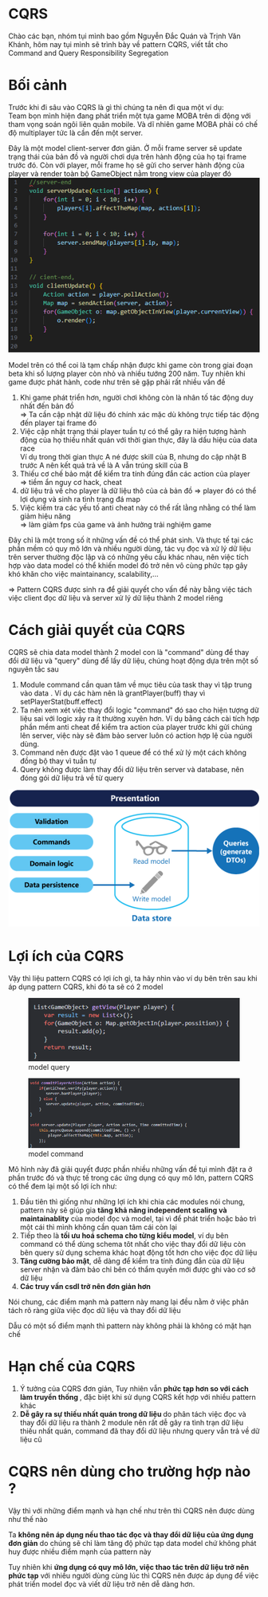 # CQRS 


Chào các bạn, nhóm tụi mình bao gồm Nguyễn Đắc Quán và Trịnh Văn Khánh, hôm nay tụi mình sẽ trình bày về pattern CQRS, viết tắt cho Command and Query Responsibility Segregation
<h1>Bối cảnh </h1>
Trước khi đi sâu vào CQRS là gì thì chúng ta nên đi qua một ví dụ: <br>
Team bọn mình hiện đang phát triển một tựa game MOBA trên di động với tham vọng soán ngôi liên quân mobile. Và dĩ nhiên game MOBA phải có chế độ multiplayer tức là cần đến một server. <br>

Đây là một model client-server đơn giản. Ở mỗi frame server sẽ update trạng thái của bản đồ và người chơi dựa trên hành động của họ tại frame trước đó. Còn với player, mỗi frame họ sẽ gửi cho server hành động của player và render toàn bộ GameObject nằm trong view của player đó
<img src="/img/pic1.png">

Model trên có thể coi là tạm chấp nhận được khi game còn trong giai đoạn beta khi số lượng player còn nhỏ và nhiều tướng 200 năm. Tuy nhiên khi game được phát hành, code như trên sẽ gặp phải rất nhiều vấn đề
<ol>
<li> Khi game phát triển hơn, người chơi không còn là nhân tố tác động duy nhất đến bản đồ<br>
=> Ta cần cập nhật dữ liệu đó chính xác mặc dù không trực tiếp tác động đến player tại frame đó</li>
<li> Việc cập nhật trạng thái player tuần tự có thể gây ra hiện tượng hành động của họ thiếu nhất quán với thời gian thực, đây là dấu hiệu của data race <br>
Ví dụ trong thời gian thực A né được skill của B, nhưng do cập nhật B trước A nên kết quả trả về là A vẫn trúng skill của B </li>
<li> Thiếu cơ chế bảo mật để kiểm tra tính đúng đắn các action của player <br>
=> tiềm ẩn nguy cơ hack, cheat </li>
<li> dữ liệu trả về cho player là dữ liệu thô của cả bản đồ
=> player đó có thể lợi dụng và sinh ra tình trạng đá map</li>
<li> Việc kiểm tra các yếu tố anti cheat này có thể rất lằng nhằng có thể làm giảm hiệu năng<br>
=> làm giảm fps của game và ảnh hưởng trải nghiệm game </li>
</ol>

Đây chỉ là một trong số ít những vấn đề có thể phát sinh. Và thực tế tại các phần mềm có quy mô lớn và nhiều người dùng, tác vụ đọc và xử lý dữ liệu trên server thường độc lập và có những yêu cầu khác nhau, nên việc tích hợp vào data model có thể khiến model đó trở nên vô cùng phức tạp gây khó khăn cho việc maintainancy, scalability,...

=> Pattern CQRS được sinh ra để giải quyết cho vấn đề này bằng việc tách việc client đọc dữ liệu và server xử lý dữ liệu thành 2 model riêng

<h1> Cách giải quyết của CQRS </h1>
CQRS sẽ chia data model thành 2 model con là "command" dùng để thay đổi dữ liệu và "query" dùng để lấy dữ liệu, chúng hoạt động dựa trên một số nguyên tắc sau
<ol>
<li> Module command cần quan tâm về mục tiêu của task thay vì tập trung vào data . Ví dụ các hàm nên là grantPlayer(buff) thay vì setPlayerStat(buff.effect) </li>
<li> Ta nên xem xét việc thay đổi logic "command" đó sao cho hiện tượng dữ liệu sai với logic xảy ra ít thường xuyên hơn. Ví dụ bằng cách cài tích hợp phần mềm anti cheat để kiểm tra action của player trước khi gửi chúng lên server, việc này sẽ đảm bảo server luôn có action hợp lệ của người dùng.</li>
<li> Command nên được đặt vào 1 queue để có thể xử lý một cách không đồng bộ thay vì tuần tự </li>
<li> Query không được làm thay đổi dữ liệu trên server và database, nên đóng gói dữ liệu trả về từ query </li>
</ol>
<img src="/img/pic2.png">

<h1> Lợi ích của CQRS </h1>
Vậy thì liệu pattern CQRS có lợi ích gì, ta hãy nhìn vào ví dụ bên trên sau khi áp dụng pattern CQRS, khi đó ta sẽ có 2 model
<figure>
    <img src="/img/read.png">
    <figcaption>model query</figcaption>

    
</figure>
<figure>
    <img src="/img/write.png">
    <figcaption>model command</figcaption>
</figure>


Mô hình này đã giải quyết được phần nhiều những vấn đề tụi mình đặt ra ở phần trước đó và thực tế trong các ứng dụng có quy mô lớn, pattern CQRS có thể đem lại một số lợi ích như:
<ol> 
<li> Đầu tiên thì giống như những lợi ích khi chia các modules nói chung, pattern này sẽ giúp gia <b> tăng khả năng independent scaling và maintainablity</b> của model đọc và model, tại vì để phát triển hoặc bảo trì một cái thì mình không cần quan tâm cái còn lại </li>
<li> Tiếp theo là <b>tối ưu hoá schema cho từng kiểu model</b>, ví dụ bên command có thể dùng schema tôt nhất cho việc thay đổi dữ liệu còn bên query sử dụng schema khác hoạt động tốt hơn cho việc đọc dữ liệu </li>
<li> <b> Tăng cường bảo mật</b>, dễ dàng để kiểm tra tính đúng đắn của dữ liệu server nhận và đảm bảo chỉ bên có thẩm quyền mới được ghi vào cơ sở dữ liệu </li>
<li> <b> Các truy vấn csdl trở nên đơn giản hơn </b> </li>
</ol>
Nói chung, các điểm mạnh mà pattern này mang lại đều nằm ở việc phân tách rõ ràng giữa việc đọc dữ liệu và thay đổi dữ liệu


Dẫu có một số điểm mạnh thì pattern này không phải là không có mặt hạn chế
<h1> Hạn chế của CQRS </h1>
<ol>
<li>Ý tưởng của CQRS đơn giản, Tuy nhiên vẫn <b>phức tạp hơn so với cách làm truyền thống </b>, đặc biệt khi sử dụng CQRS kết hợp với nhiều pattern khác</li>
<li> <b> Dễ gây ra sự thiếu nhất quán trong dữ liệu </b> do phân tách việc đọc và thay đổi dữ liệu ra thành 2 module nên rất dễ gây ra tình trạn dữ liệu thiếu nhất quán, command đã thay đổi dữ liệu nhưng query vẫn trả về dữ liệu cũ </li>
</ol>
<h1> CQRS nên dùng cho trường hợp nào ? </h1>
Vậy thì với những điểm mạnh và hạn chế như trên thì CQRS nên được dùng như thế nào

Ta <b>không nên áp dụng nếu thao tác đọc và thay đổi dữ liệu của ứng dụng đơn giản</b> do chúng sẽ chỉ làm tăng độ phức tạp data model chứ không phát huy được nhiều điểm mạnh của pattern này

Tuy nhiên khi <b>ứng dụng có quy mô lớn, việc thao tác trên dữ liệu trở nên phức tạp</b> với nhiều người dùng cùng lúc thì CQRS nên được áp dụng để việc phát triển model đọc và viết dữ liệu trở nên dễ dàng hơn.
